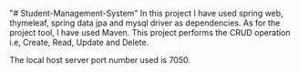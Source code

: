 "# Student-Management-System" 
In this project I have used spring web, thymeleaf, spring data jpa and mysql driver as dependencies. As for the project tool, I have used Maven. This project performs the CRUD operation i.e, Create, Read, Update and Delete.

The local host server port number used is 7050.
